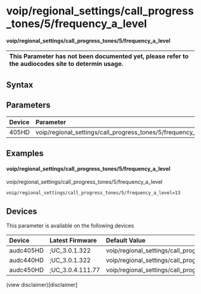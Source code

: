 ﻿---
description: voip/regional_settings/call_progress_tones/5/frequency_a_level
search: false
---

# voip/regional_settings/call_progress_tones/5/frequency_a_level

#### voip/regional_settings/call_progress_tones/5/frequency_a_level


| This Parameter has not been documented yet, please refer to the audiocodes site to determin usage.  | 
| :--- |

## Syntax

## Parameters
|Device|Parameter|value|Description|
|:---|:---|:---|:---|
| 405HD | voip/regional_settings/call_progress_tones/5/frequency_a_level |  |  |

## Examples
#### voip/regional_settings/call_progress_tones/5/frequency_a_level

voip/regional_settings/call_progress_tones/5/frequency_a_level

```
voip/regional_settings/call_progress_tones/5/frequency_a_level=13
```

## Devices
This parameter is available on the following devices

| Device | Latest Firmware | Default Value |
|:---|:---|:---|
| audc405HD | ;UC_3.0.1.322 | voip/regional_settings/call_progress_tones/5/frequency_a_level=13 
| audc440HD | ;UC_3.0.1.322 | voip/regional_settings/call_progress_tones/5/frequency_a_level=13 
| audc450HD | ;UC_3.0.4.111.77 | voip/regional_settings/call_progress_tones/5/frequency_a_level=13 

(view disclaimer)[disclaimer]
